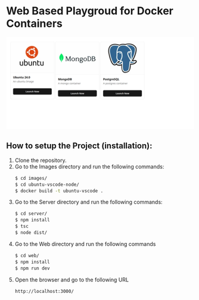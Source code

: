 # Web Based Playgroud for Docker Containers
![ScreenShot](./web/public/ss.png)

## How to setup the Project (installation):
1. Clone the repository.
2. Go to the Images directory and run the following commands:
    ```bash
    $ cd images/
    $ cd ubuntu-vscode-node/
    $ docker build -t ubuntu-vscode .
    ```
3. Go to the Server directory and run the following commands:
    ```bash
    $ cd server/
    $ npm install
    $ tsc
    $ node dist/
    ```
4. Go to the Web directory and run the following commands
    ```bash
    $ cd web/
    $ npm install
    $ npm run dev
    ``` 
5. Open the browser and go to the following URL
    ```bash
    http://localhost:3000/
    ```